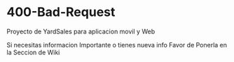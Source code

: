 # 400-Bad-Request
Proyecto de YardSales para aplicacion movil y Web 

Si necesitas informacion Importante o tienes nueva info Favor de Ponerla en la Seccion de Wiki 
